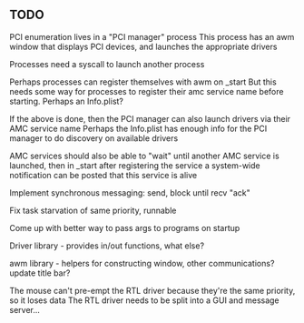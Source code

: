 TODO
---------------

PCI enumeration lives in a "PCI manager" process
This process has an awm window that displays PCI devices, 
and launches the appropriate drivers

Processes need a syscall to launch another process

Perhaps processes can register themselves with awm on _start
But this needs some way for processes to register their amc service 
name before starting. Perhaps an Info.plist?

If the above is done, then the PCI manager can also launch drivers via their AMC service name
Perhaps the Info.plist has enough info for the PCI manager to do discovery on available drivers

AMC services should also be able to "wait" until another AMC service is launched, then
in _start after registering the service a system-wide notification can be posted that this service is alive

Implement synchronous messaging: send, block until recv "ack"

Fix task starvation of same priority, runnable

Come up with better way to pass args to programs on startup

Driver library - provides in/out functions, what else?

awm library - helpers for constructing window, other communications? update title bar?

The mouse can't pre-empt the RTL driver because they're the same priority, so it loses data
The RTL driver needs to be split into a GUI and message server...